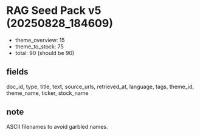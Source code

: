 # RAG Seed Pack v5 (20250828_184609)
- theme_overview: 15
- theme_to_stock: 75
- total: 90 (should be 90)

## fields
doc_id, type, title, text, source_urls, retrieved_at, language, tags, theme_id, theme_name, ticker, stock_name

## note
ASCII filenames to avoid garbled names.
